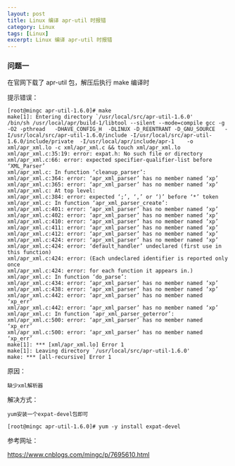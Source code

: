 ```yaml
---
layout: post
title: Linux 编译 apr-util 时报错
category: Linux
tags: [Linux]
excerpt: Linux 编译 apr-util 时报错
---
```


###  问题一 ###

在官网下载了 apr-util 包，解压后执行 make 编译时

提示错误：


    [root@mingc apr-util-1.6.0]# make
	make[1]: Entering directory `/usr/local/src/apr-util-1.6.0'
	/bin/sh /usr/local/apr/build-1/libtool --silent --mode=compile gcc -g -O2 -pthread   -DHAVE_CONFIG_H  -DLINUX -D_REENTRANT -D_GNU_SOURCE   -I/usr/local/src/apr-util-1.6.0/include -I/usr/local/src/apr-util-1.6.0/include/private  -I/usr/local/apr/include/apr-1    -o xml/apr_xml.lo -c xml/apr_xml.c && touch xml/apr_xml.lo
	xml/apr_xml.c:35:19: error: expat.h: No such file or directory
	xml/apr_xml.c:66: error: expected specifier-qualifier-list before ‘XML_Parser’
	xml/apr_xml.c: In function ‘cleanup_parser’:
	xml/apr_xml.c:364: error: ‘apr_xml_parser’ has no member named ‘xp’
	xml/apr_xml.c:365: error: ‘apr_xml_parser’ has no member named ‘xp’
	xml/apr_xml.c: At top level:
	xml/apr_xml.c:384: error: expected ‘;’, ‘,’ or ‘)’ before ‘*’ token
	xml/apr_xml.c: In function ‘apr_xml_parser_create’:
	xml/apr_xml.c:401: error: ‘apr_xml_parser’ has no member named ‘xp’
	xml/apr_xml.c:402: error: ‘apr_xml_parser’ has no member named ‘xp’
	xml/apr_xml.c:410: error: ‘apr_xml_parser’ has no member named ‘xp’
	xml/apr_xml.c:411: error: ‘apr_xml_parser’ has no member named ‘xp’
	xml/apr_xml.c:412: error: ‘apr_xml_parser’ has no member named ‘xp’
	xml/apr_xml.c:424: error: ‘apr_xml_parser’ has no member named ‘xp’
	xml/apr_xml.c:424: error: ‘default_handler’ undeclared (first use in this function)
	xml/apr_xml.c:424: error: (Each undeclared identifier is reported only once
	xml/apr_xml.c:424: error: for each function it appears in.)
	xml/apr_xml.c: In function ‘do_parse’:
	xml/apr_xml.c:434: error: ‘apr_xml_parser’ has no member named ‘xp’
	xml/apr_xml.c:438: error: ‘apr_xml_parser’ has no member named ‘xp’
	xml/apr_xml.c:442: error: ‘apr_xml_parser’ has no member named ‘xp_err’
	xml/apr_xml.c:442: error: ‘apr_xml_parser’ has no member named ‘xp’
	xml/apr_xml.c: In function ‘apr_xml_parser_geterror’:
	xml/apr_xml.c:500: error: ‘apr_xml_parser’ has no member named ‘xp_err’
	xml/apr_xml.c:500: error: ‘apr_xml_parser’ has no member named ‘xp_err’
	make[1]: *** [xml/apr_xml.lo] Error 1
	make[1]: Leaving directory `/usr/local/src/apr-util-1.6.0'
	make: *** [all-recursive] Error 1

原因：
	
	缺少xml解析器

解决方式：

	yum安装一个expat-devel包即可

	[root@mingc apr-util-1.6.0]# yum -y install expat-devel

参考网址：

<https://www.cnblogs.com/mingc/p/7695610.html>

